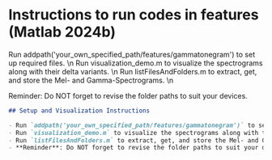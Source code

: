 # Instructions to run codes in features (Matlab 2024b)

Run addpath('your_own_specified_path/features/gammatonegram') to set up required files. \n
Run visualization_demo.m to visualize the spectrograms along with their delta variants. \n
Run listFilesAndFolders.m to extract, get, and store the Mel- and Gamma-Spectrograms. \n

Reminder: Do NOT forget to revise the folder paths to suit your devices.

```markdown
## Setup and Visualization Instructions

- Run `addpath('your_own_specified_path/features/gammatonegram')` to set up required files.  
- Run `visualization_demo.m` to visualize the spectrograms along with their delta variants.  
- Run `listFilesAndFolders.m` to extract, get, and store the Mel- and Gamma-Spectrograms.  
- **Reminder**: Do NOT forget to revise the folder paths to suit your devices.

